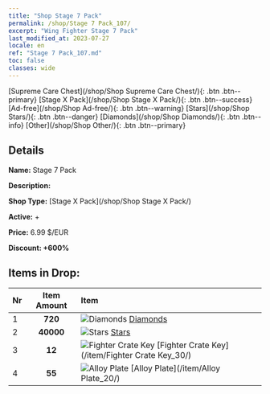 ```yaml
---
title: "Shop Stage 7 Pack"
permalink: /shop/Stage 7 Pack_107/
excerpt: "Wing Fighter Stage 7 Pack"
last_modified_at: 2023-07-27
locale: en
ref: "Stage 7 Pack_107.md"
toc: false
classes: wide
---
```



  [Supreme Care Chest](/shop/Shop Supreme Care Chest/){: .btn .btn--primary}   [Stage X Pack](/shop/Shop Stage X Pack/){: .btn .btn--success}   [Ad-free](/shop/Shop Ad-free/){: .btn .btn--warning}   [Stars](/shop/Shop Stars/){: .btn .btn--danger}   [Diamonds](/shop/Shop Diamonds/){: .btn .btn--info}   [Other](/shop/Shop Other/){: .btn .btn--primary} 

## Details

 **Name:** Stage 7 Pack 

 **Description:** 

 **Shop Type:** [Stage X Pack](/shop/Shop Stage X Pack/)

 **Active:** + 

 **Price:** 6.99 $/EUR 

 **Discount: +600%** 



## Items in Drop:

  |  Nr | Item Amount  |       Item       |
  |:----|:------------:|:-----------------|
  | 1 | **720**  | ![Diamonds](/images/item/Diamonds_p.png) [Diamonds](/item/Diamonds_15/) | 
  | 2 | **40000**  | ![Stars](/images/item/Stars_p.png) [Stars](/item/Stars_2/) | 
  | 3 | **12**  | ![Fighter Crate Key](/images/item/Fighter_Crate_Key_p.png) [Fighter Crate Key](/item/Fighter Crate Key_30/) | 
  | 4 | **55**  | ![Alloy Plate](/images/item/Alloy_Plate_p.png) [Alloy Plate](/item/Alloy Plate_20/) | 


